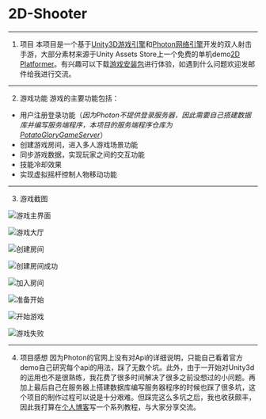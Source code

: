 # 2D-Shooter

---
1. 项目
本项目是一个基于[Unity3D游戏引擎](https://unity3d.com/cn/)和[Photon网络引擎](https://www.photonengine.com/zh-CN/Photon)开发的双人射击手游，大部分素材来源于Unity Assets Store上一个免费的单机demo[2D Platformer](https://assetstore.unity.com/packages/essentials/tutorial-projects/2d-platformer-11228)。有兴趣可以下载[游戏安装包](http://download-1253364479.cosgz.myqcloud.com/PotatoGlory.apk)进行体验，如遇到什么问题欢迎发邮件给我进行交流。

---

2. 游戏功能
游戏的主要功能包括：
* 用户注册登录功能（*因为Photon不提供登录服务器，因此需要自己搭建数据库并编写服务端程序，本项目的服务端程序仓库为[PotatoGloryGameServer](https://github.com/AsanCai/PotatoGloryGameServer)*）
* 创建游戏房间，进入多人游戏场景功能
* 同步游戏数据，实现玩家之间的交互功能
* 技能冷却效果
* 实现虚拟摇杆控制人物移动功能

---

3. 游戏截图

![游戏主界面](https://github.com/AsanCai/2D-Shooter/tree/android/Images/img1.png)

![游戏大厅](https://github.com/AsanCai/2D-Shooter/tree/android/Images/img2.png)

![创建房间](https://github.com/AsanCai/2D-Shooter/tree/android/Images/img3.png)

![创建房间成功](https://github.com/AsanCai/2D-Shooter/tree/android/Images/img4.png)

![加入房间](https://github.com/AsanCai/2D-Shooter/tree/android/Images/img5.png)

![准备开始](https://github.com/AsanCai/2D-Shooter/tree/android/Images/img6.png)

![开始游戏](https://github.com/AsanCai/2D-Shooter/tree/android/Images/img7.png)

![游戏失败](https://github.com/AsanCai/2D-Shooter/tree/android/Images/img8.png)

---

4. 项目感想
因为Photon的官网上没有对Api的详细说明，只能自己看着官方demo自己研究每个api的用法，踩了无数个坑。此外，由于一开始对Unity3d的运用也不是很熟练，我花费了很多时间解决了很多之前没想过的小问题。再加上最后自己在服务器上搭建数据库编写服务器程序的时候也踩了很多坑，这个项目的制作过程可以说是十分艰难。但踩完这么多坑之后，我也收获颇丰，因此我打算在[个人博客](asancai.github.io)写一个系列教程，与大家分享交流。

